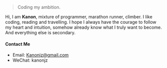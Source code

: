 

> Coding my ambition.


Hi, I am **Kanon**, mixture of programmer, marathon runner, climber. I like coding, reading and travelling. I hope I always have the courage to follow my heart and intuition, somehow already know what I truly want to become. And everything else is secondary.

#### Contact Me
- Email: Kanonjz@gmail.com
- WeChat: kanonjz
<br><br><br><br><br>

